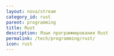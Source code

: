 ```yaml
---
layout: nova/stream
category_id: rust
parent: programming
title: Rust
description: Язык программирования Rust
permalink: /tech/programming/rust/
icon: rust
---
```

